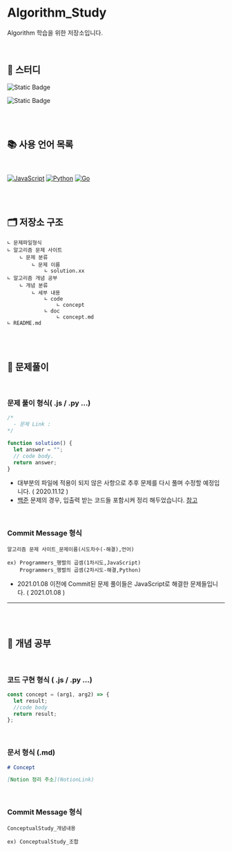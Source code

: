 # Algorithm_Study

Algorithm 학습을 위한 저장소입니다.

</br>

## 📔 스터디

![Static Badge](https://img.shields.io/badge/%EB%B0%94%EB%A1%9C%EA%B0%80%EA%B8%B0-grey?style=for-the-badge&label=let's%20exit&labelColor=blue&link=https%3A%2F%2Fgithub.com%2FJust-gomin%2FAlgorithm_Study%2Ftree%2Fmaster%2FGroupStudy%2FLet's_Exit)

![Static Badge](https://img.shields.io/badge/%EB%B0%94%EB%A1%9C%EA%B0%80%EA%B8%B0-grey?style=for-the-badge&label=javascript%20algorithm&labelColor=yellow&link=https%3A%2F%2Fwww.notion.so%2Fjust-gomin%2FJavascript-Study-c7bec2f769fd4a02bf32a410e4da03e3%3Fpvs%3D4)

</br></br>

## 📚 사용 언어 목록

</br>

[![JavaScript](https://img.shields.io/badge/javascript-%23323330.svg?style=for-the-badge&logo=javascript&logoColor=%23F7DF1E)](./)
[![Python](https://img.shields.io/badge/python-3670A0?style=for-the-badge&logo=python&logoColor=ffdd54)](./)
[![Go](https://img.shields.io/badge/go-%2300ADD8.svg?style=for-the-badge&logo=go&logoColor=white)](./)

</br></br>

## 🗂 저장소 구조

    ∟ 문제파일형식
    ∟ 알고리즘 문제 사이트
        ∟ 문제 분류
            ∟ 문제 이름
                ∟ solution.xx
    ∟ 알고리즘 개념 공부
        ∟ 개념 분류
            ∟ 세부 내용
                ∟ code
                    ∟ concept
                ∟ doc
                    ∟ concept.md
    ∟ README.md

</br>
</br>

## 📃 문제풀이

</br>

### 문제 풀이 형식( .js / .py ...)

```javascript
/*
  - 문제 Link : 
*/

function solution() {
  let answer = "";
  // code body.
  return answer;
}
```

- 대부분의 파일에 적용이 되지 않은 사항으로 추후 문제를 다시 풀며 수정할 예정입니다. ( 2020.11.12 )
- [백준](https://www.acmicpc.net/) 문제의 경우, 입출력 받는 코드들 포함시켜 정리 해두었습니다. [참고](./BaekJoon/Playground/js_playground)

</br>

### Commit Message 형식

    알고리즘 문제 사이트_문제이름(시도차수(-해결),언어)

    ex) Programmers_행렬의 곱셈(1차시도,JavaScript)
        Programmers_행렬의 곱셈(2차시도-해결,Python)

- 2021.01.08 이전에 Commit된 문제 풀이들은 JavaScript로 해결한 문제들입니다. ( 2021.01.08 )

---

</br>
</br>

## 📑 개념 공부

</br>

### 코드 구현 형식 ( .js / .py ...)

```javascript
const concept = (arg1, arg2) => {
  let result;
  //code body
  return result;
};
```

</br>

### 문서 형식 (.md)

```markdown
# Concept

[Notion 정리 주소](NotionLink)
```

</br>

### Commit Message 형식

    ConceptualStudy_개념내용

    ex) ConceptualStudy_조합
